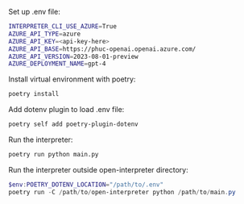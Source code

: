 Set up .env file:
```sh
INTERPRETER_CLI_USE_AZURE=True
AZURE_API_TYPE=azure
AZURE_API_KEY=<api-key-here>
AZURE_API_BASE=https://phuc-openai.openai.azure.com/
AZURE_API_VERSION=2023-08-01-preview
AZURE_DEPLOYMENT_NAME=gpt-4
```

Install virtual environment with poetry:
```sh
poetry install
```

Add dotenv plugin to load .env file:
```sh
poetry self add poetry-plugin-dotenv
```

Run the interpreter:
```sh
poetry run python main.py
```

Run the interpreter outside open-interpreter directory:
```powershell
$env:POETRY_DOTENV_LOCATION="/path/to/.env"
poetry run -C /path/to/open-interpreter python /path/to/main.py
```
